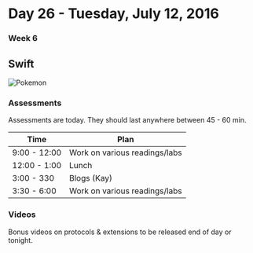 # Day 26  - Tuesday, July 12, 2016 

### Week 6

## Swift


![Pokemon](http://i.imgur.com/9wGIRTp.png?1)


### Assessments

Assessments are today. They should last anywhere between 45 - 60 min. 





Time       | Plan     |
----------------|-------
9:00 - 12:00  | Work on various readings/labs
12:00 - 1:00    | Lunch
3:00 - 330 | Blogs (Kay)
3:30 - 6:00    | Work on various readings/labs




### Videos

Bonus videos on protocols & extensions to be released end of day or tonight.






